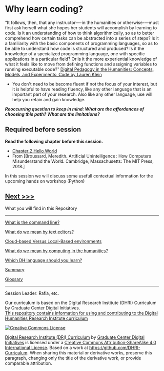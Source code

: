 # Why learn coding?

“It follows, then, that any instructor—-in the humanities or otherwise-—must first ask herself what she hopes her students will accomplish by learning to code. Is it an understanding of how to think algorithmically, so as to better comprehend how certain tasks can be abstracted into a series of steps? Is it a familiarity with the basic components of programming languages, so as to be able to understand how code is structured and produced? Is it the knowledge of a specialized programming language, one with specific applications in a particular field? Or is it the more experiential knowledge of what it feels like to move from defining functions and assigning variables to running executable code?"
[Digital Pedagogy in the Humanities: Concepts, Models, and Experiments: Code by Lauren Klein](https://digitalpedagogy.mla.hcommons.org/keywords/code/) 

* You don't need to be become fluent if not the focus of your interest, but it is helpful to have reading fluency, like any other language that is an important part of your research. Also like any other language, use will help you retain and gain knowledge. 

***Reoccurring question to keep in mind: What are the affordances of choosing this path? What are the limitations?*** 

## Required before session
**Read the following chapter before this session.**
* [Chapter 2 Hello World](https://ebookcentral-proquest-com.proxy.libraries.smu.edu/lib/southernmethodist/reader.action?docID=5355856&ppg=23) 
*    From [Broussard, Meredith. Artificial Unintelligence : How Computers Misunderstand the World. Cambridge, Massachusetts: The MIT Press, 2018.]

In this session we will discuss some usefull contextual information for the upcoming hands on workshop (Python) 

[Next >>>](sections/command-line-useful.md)
----

What you will find in this Repository

-----


[What is the command line?](sections/command-line-useful.md)

[What do we mean by text editors?](sections/text-editors.md)

[Cloud-based Versus Local-Based environments](sections/cloud-vs-local.md)

[What do we mean by computing in the humanities?](sections/computing-in-humanities.md)

[Which DH language should you learn?](sections/which-lang.md)

[Summary](sections/summary.md)

[Glossary](sections/glossary.md)


-----

Session Leader: Rafia, etc.


Our curriculum is based on the Digital Research Institute (DHRI) Curriculum by Graduate Center Digital Initiatives.   
[This repository contains information for using and contributing to the Digital Humanities Research Institute curriculum](https://github.com/DHRI-Curriculum/guide) 

[![Creative Commons License](https://i.creativecommons.org/l/by-sa/4.0/88x31.png)](http://creativecommons.org/licenses/by-sa/4.0/)

[Digital Research Institute (DRI) Curriculum](http://purl.org/dc/terms/) by [Graduate Center Digital Initiatives](https://gcdi.commons.gc.cuny.edu/) is licensed under a [Creative Commons Attribution-ShareAlike 4.0 International License](http://creativecommons.org/licenses/by-sa/4.0/). Based on a work at <https://github.com/DHRI-Curriculum>. When sharing this material or derivative works, preserve this paragraph, changing only the title of the derivative work, or provide comparable attribution.

